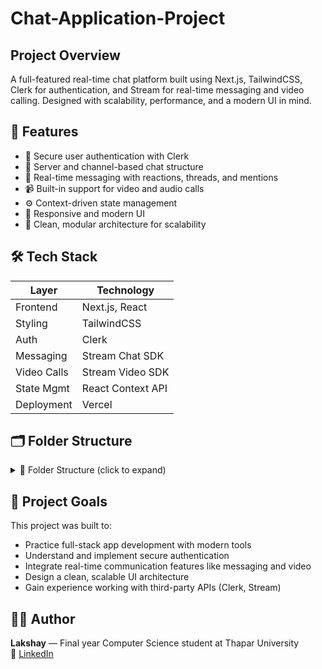 # Chat-Application-Project

## Project Overview 
A full-featured real-time chat platform built using Next.js, TailwindCSS, Clerk for authentication, and Stream for real-time messaging and video calling. Designed with scalability, performance, and a modern UI in mind.

## 🚀 Features
- 🔐 Secure user authentication with Clerk
- 🧵 Server and channel-based chat structure
- 💬 Real-time messaging with reactions, threads, and mentions
- 📹 Built-in support for video and audio calls
- ⚙️ Context-driven state management
- 📱 Responsive and modern UI
- 🧼 Clean, modular architecture for scalability

## 🛠️ Tech Stack

| Layer        | Technology            |
| ------------ | --------------------- |
| Frontend     | Next.js, React        |
| Styling      | TailwindCSS           |
| Auth         | Clerk                 |
| Messaging    | Stream Chat SDK       |
| Video Calls  | Stream Video SDK      |
| State Mgmt   | React Context API     |
| Deployment   | Vercel                |

## 🗂️ Folder Structure

<details>
  <summary>📁 Folder Structure (click to expand)</summary>
  chat-app
├── components            # Reusable UI components
├── context               # Global state/context providers
├── lib                   # API clients (Stream, Clerk)
├── pages                 # Next.js routes and logic
├── public                # Static assets (images, icons, etc.)
├── styles                # Tailwind config and global styles
├── .env.local            # Environment variables (not committed)
├── .gitignore            # Git ignore rules
└── README.md             # Project documentation
</details>

## 🎯 Project Goals

This project was built to:
- Practice full-stack app development with modern tools
- Understand and implement secure authentication
- Integrate real-time communication features like messaging and video
- Design a clean, scalable UI architecture
- Gain experience working with third-party APIs (Clerk, Stream)

## 🙋‍♂️ Author

**Lakshay** — Final year Computer Science student at Thapar University  
🔗 [LinkedIn](www.linkedin.com/in/lakshaya-mehta-92518323a)  

